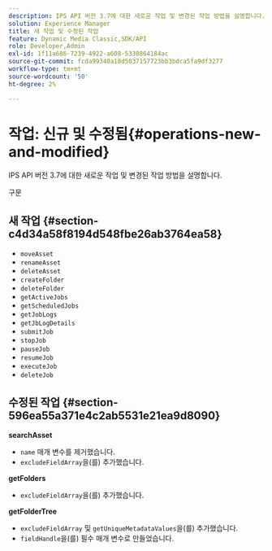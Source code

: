 ```yaml
---
description: IPS API 버전 3.7에 대한 새로운 작업 및 변경된 작업 방법을 설명합니다.
solution: Experience Manager
title: 새 작업 및 수정된 작업
feature: Dynamic Media Classic,SDK/API
role: Developer,Admin
exl-id: 1f11a686-7239-4922-a608-5330864184ac
source-git-commit: fcda99340a18d5037157723bb3bdca5fa9df3277
workflow-type: tm+mt
source-wordcount: '50'
ht-degree: 2%

---
```


# 작업: 신규 및 수정됨{#operations-new-and-modified}

IPS API 버전 3.7에 대한 새로운 작업 및 변경된 작업 방법을 설명합니다.

구문

## 새 작업 {#section-c4d34a58f8194d548fbe26ab3764ea58}

* `moveAsset`
* `renameAsset`
* `deleteAsset`
* `createFolder`
* `deleteFolder`
* `getActiveJobs`
* `getScheduledJobs`
* `getJobLogs`
* `getJbLogDetails`
* `submitJob`
* `stopJob`
* `pauseJob`
* `resumeJob`
* `executeJob`
* `deleteJob`

## 수정된 작업 {#section-596ea55a371e4c2ab5531e21ea9d8090}

**searchAsset**

* `name` 매개 변수를 제거했습니다.
* `excludeFieldArray`을(를) 추가했습니다.

**getFolders**

* `excludeFieldArray`을(를) 추가했습니다.

**getFolderTree**

* `excludeFieldArray` 및 `getUniqueMetadataValues`을(를) 추가했습니다.
* `fieldHandle`을(를) 필수 매개 변수로 만들었습니다.
